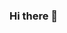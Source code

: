 ### Hi there 👋

<!--
**NguyenQuocDung31072001/NguyenQuocDung31072001** is a ✨ _special_ ✨ repository because its `README.md` (this file) appears on your GitHub profile.

{
  "name": "Nguyễn Quốc Dũng",
  "skills": {
    "lang": ["Javascript","kotlin","java"],
    "frontend": {
      "main": ["ReactJS"],
      "css": ["Tailwindcss", "Ant Design", "MaterialUI", "Styled Component", "Bootstrap"],
      "stateManagementAndDataFetching": ["ReactQuery","Redux", "Redux Toolkit", "Axios"],
      "formLib": ["Formik", "React Hook Form"]
    },
    "backend": {
      "main": ["ExpressJS"],
      "database": ["MongoDB"]
    },
    "mobile": ["React Native", "Kotlin"]
  }
}
